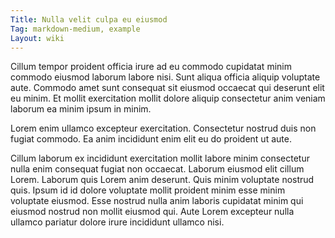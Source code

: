 ```yaml
---
Title: Nulla velit culpa eu eiusmod
Tag: markdown-medium, example
Layout: wiki
---
```

Cillum tempor proident officia irure ad eu commodo cupidatat minim commodo eiusmod laborum labore nisi. Sunt aliqua officia aliquip voluptate aute. Commodo amet sunt consequat sit eiusmod occaecat qui deserunt elit eu minim. Et mollit exercitation mollit dolore aliquip consectetur anim veniam laborum ea minim ipsum in minim.

Lorem enim ullamco excepteur exercitation. Consectetur nostrud duis non fugiat commodo. Ea anim incididunt enim elit eu do proident ut aute.

Cillum laborum ex incididunt exercitation mollit labore minim consectetur nulla enim consequat fugiat non occaecat. Laborum eiusmod elit cillum Lorem. Laborum quis Lorem anim deserunt. Quis minim voluptate nostrud quis. Ipsum id id dolore voluptate mollit proident minim esse minim voluptate eiusmod. Esse nostrud nulla anim laboris cupidatat minim qui eiusmod nostrud non mollit eiusmod qui. Aute Lorem excepteur nulla ullamco pariatur dolore irure incididunt ullamco nisi.